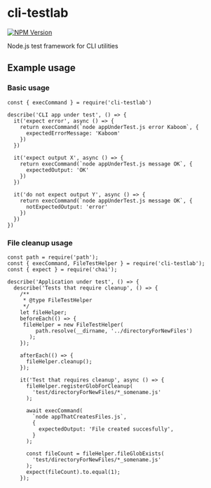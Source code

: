 # cli-testlab

[![NPM Version][npm-image]][npm-url]

Node.js test framework for CLI utilities


## Example usage

### Basic usage

```
const { execCommand } = require('cli-testlab')

describe('CLI app under test', () => {
  it('expect error', async () => {
    return execCommand(`node appUnderTest.js error Kaboom`, {
      expectedErrorMessage: 'Kaboom'
    })
  })

  it('expect output X', async () => {
    return execCommand(`node appUnderTest.js message OK`, {
      expectedOutput: 'OK'
    })
  })

  it('do not expect output Y', async () => {
    return execCommand(`node appUnderTest.js message OK`, {
      notExpectedOutput: 'error'
    })
  })
})
```

### File cleanup usage

```
const path = require('path');
const { execCommand, FileTestHelper } = require('cli-testlab');
const { expect } = require('chai');

describe('Application under test', () => {
  describe('Tests that require cleanup', () => {
    /**
     * @type FileTestHelper
     */
    let fileHelper;
    beforeEach(() => {
     fileHelper = new FileTestHelper(
         path.resolve(__dirname, '../directoryForNewFiles')
       );
    });

    afterEach(() => {
      fileHelper.cleanup();
    });

    it('Test that requires cleanup', async () => {
      fileHelper.registerGlobForCleanup(
        'test/directoryForNewFiles/*_somename.js'
      );

      await execCommand(
        `node appThatCreatesFiles.js`,
        {
          expectedOutput: 'File created succesfully',
        }
      );

      const fileCount = fileHelper.fileGlobExists(
        'test/directoryForNewFiles/*_somename.js'
      );
      expect(fileCount).to.equal(1);
    });
```

[npm-image]: https://img.shields.io/npm/v/cli-testlab.svg
[npm-url]: https://npmjs.org/package/cli-testlab
